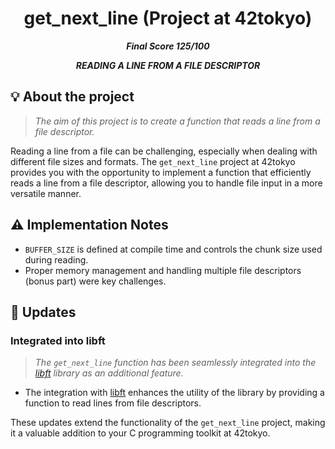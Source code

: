 <h1 align="center">
    get_next_line (Project at 42tokyo)
</h1>

<p align="center">
	<b><i>Final Score 125/100</i></b><br>
</p>

<p align="center">
    <b><i>READING A LINE FROM A FILE DESCRIPTOR</i></b><br>
</p>

## 💡 About the project

> _The aim of this project is to create a function that reads a line from a file descriptor._

Reading a line from a file can be challenging, especially when dealing with different file sizes and formats. The `get_next_line` project at 42tokyo provides you with the opportunity to implement a function that efficiently reads a line from a file descriptor, allowing you to handle file input in a more versatile manner.

## ⚠️ Implementation Notes

- `BUFFER_SIZE` is defined at compile time and controls the chunk size used during reading.
- Proper memory management and handling multiple file descriptors (bonus part) were key challenges.

## 🚀 Updates

### Integrated into libft

> _The `get_next_line` function has been seamlessly integrated into the [libft](https://github.com/jayjayjay-hub/libft) library as an additional feature._

- The integration with [libft](https://github.com/jayjayjay-hub/libft) enhances the utility of the library by providing a function to read lines from file descriptors.

These updates extend the functionality of the `get_next_line` project, making it a valuable addition to your C programming toolkit at 42tokyo.
